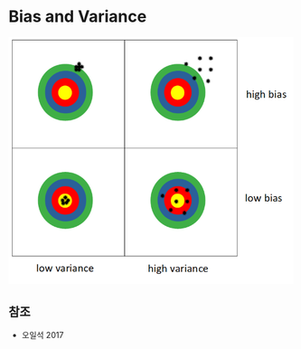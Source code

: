 # Bias and Variance

![1548070834506](bias_and_variance.assets/1548070834506.png)

## 참조

- 오일석 2017

